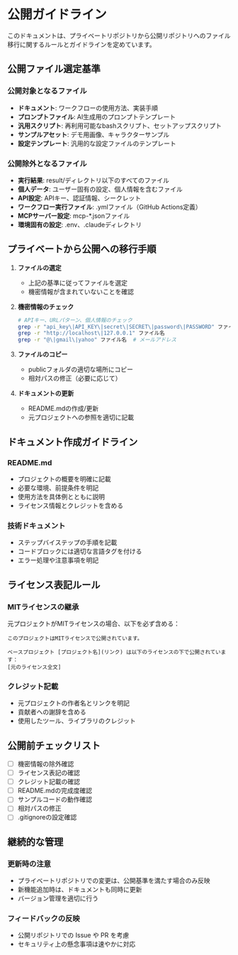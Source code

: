 # 公開ガイドライン

このドキュメントは、プライベートリポジトリから公開リポジトリへのファイル移行に関するルールとガイドラインを定めています。

## 公開ファイル選定基準

### 公開対象となるファイル
- **ドキュメント**: ワークフローの使用方法、実装手順
- **プロンプトファイル**: AI生成用のプロンプトテンプレート
- **汎用スクリプト**: 再利用可能なbashスクリプト、セットアップスクリプト
- **サンプルアセット**: デモ用画像、キャラクターサンプル
- **設定テンプレート**: 汎用的な設定ファイルのテンプレート

### 公開除外となるファイル
- **実行結果**: result/ディレクトリ以下のすべてのファイル
- **個人データ**: ユーザー固有の設定、個人情報を含むファイル
- **API設定**: APIキー、認証情報、シークレット
- **ワークフロー実行ファイル**: .ymlファイル（GitHub Actions定義）
- **MCPサーバー設定**: mcp-*.jsonファイル
- **環境固有の設定**: .env、.claudeディレクトリ

## プライベートから公開への移行手順

1. **ファイルの選定**
   - 上記の基準に従ってファイルを選定
   - 機密情報が含まれていないことを確認

2. **機密情報のチェック**
   ```bash
   # APIキー、URLパターン、個人情報のチェック
   grep -r "api_key\|API_KEY\|secret\|SECRET\|password\|PASSWORD" ファイル名
   grep -r "http://localhost\|127.0.0.1" ファイル名
   grep -r "@\|gmail\|yahoo" ファイル名  # メールアドレス
   ```

3. **ファイルのコピー**
   - publicフォルダの適切な場所にコピー
   - 相対パスの修正（必要に応じて）

4. **ドキュメントの更新**
   - README.mdの作成/更新
   - 元プロジェクトへの参照を適切に記載

## ドキュメント作成ガイドライン

### README.md
- プロジェクトの概要を明確に記載
- 必要な環境、前提条件を明記
- 使用方法を具体例とともに説明
- ライセンス情報とクレジットを含める

### 技術ドキュメント
- ステップバイステップの手順を記載
- コードブロックには適切な言語タグを付ける
- エラー処理や注意事項を明記

## ライセンス表記ルール

### MITライセンスの継承
元プロジェクトがMITライセンスの場合、以下を必ず含める：

```
このプロジェクトはMITライセンスで公開されています。

ベースプロジェクト [プロジェクト名](リンク) は以下のライセンスの下で公開されています：
[元のライセンス全文]
```

### クレジット記載
- 元プロジェクトの作者名とリンクを明記
- 貢献者への謝辞を含める
- 使用したツール、ライブラリのクレジット

## 公開前チェックリスト

- [ ] 機密情報の除外確認
- [ ] ライセンス表記の確認
- [ ] クレジット記載の確認
- [ ] README.mdの完成度確認
- [ ] サンプルコードの動作確認
- [ ] 相対パスの修正
- [ ] .gitignoreの設定確認

## 継続的な管理

### 更新時の注意
- プライベートリポジトリでの変更は、公開基準を満たす場合のみ反映
- 新機能追加時は、ドキュメントも同時に更新
- バージョン管理を適切に行う

### フィードバックの反映
- 公開リポジトリでの Issue や PR を考慮
- セキュリティ上の懸念事項は速やかに対応